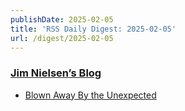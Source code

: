 ```yaml
---
publishDate: 2025-02-05
title: 'RSS Daily Digest: 2025-02-05'
url: /digest/2025-02-05
---
```


### [Jim Nielsen’s Blog](https://blog.jim-nielsen.com/)

  * [Blown Away By the Unexpected ](https://blog.jim-nielsen.com/2025/blown-away-by-the-unexpected/)
  
